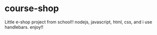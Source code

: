 # course-shop
Little e-shop project from school!!
nodejs, javascript, html, css, and i use handlebars. enjoy!!
